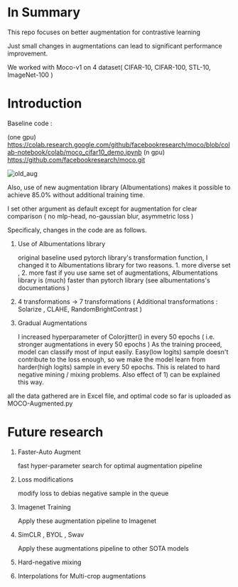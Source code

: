 # In Summary

This repo focuses on better augmentation for contrastive learning

Just small changes in augmentations can lead to significant performance improvement.

We worked with Moco-v1 on 4 dataset( CIFAR-10, CIFAR-100, STL-10, ImageNet-100 )


# Introduction

Baseline code : 

(one gpu) https://colab.research.google.com/github/facebookresearch/moco/blob/colab-notebook/colab/moco_cifar10_demo.ipynb 
(n gpu) https://github.com/facebookresearch/moco.git

![old_aug](https://user-images.githubusercontent.com/77424795/118074702-71077c80-b3e9-11eb-8a37-6d54a4792a10.PNG)

Also, use of new augmentation library (Albumentations) makes it possible to achieve 85.0% without additional training time.



I set other argument as default except for augmentation for clear comparison ( no mlp-head, no-gaussian blur, asymmetric loss )



Specificaly, changes in the code are as follows.




1) Use of Albumentations library
  
  
  
    original baseline used pytorch library's transformation function, I changed it to Albumentations library for two reasons. 1. more diverse set , 2. more fast
    if you use same set of augmentations, Albumentations library is (much) faster than pytorch library (see albumentations's documentations ) 
  
  
  
2) 4 transformations -> 7 transformations ( Additional transformations : Solarize , CLAHE, RandomBrightContrast )

 
3) Gradual Augmentations
   
   
    I increased hyperparameter of Colorjitter() in every 50 epochs ( i.e. stronger augmentations in every 50 epochs )
    As the training proceed, model can classify most of input easily. Easy(low logits) sample doesn't contribute to the loss enough, so we make the model learn from 
    harder(high logits) sample in every 50 epochs. This is related to hard negative mining / mixing problems. Also effect of 1) can be explained this way. 
   


all the data gathered are in Excel file, and optimal code so far is uploaded as MOCO-Augmented.py

# Future research

1) Faster-Auto Augment
   
   fast hyper-parameter search for optimal augmentation pipeline
   
 2) Loss modifications
   
    modify loss to debias negative sample in the queue
   
 3) Imagenet Training
 
    Apply these augmentation pipeline to Imagenet
   
 4) SimCLR , BYOL , Swav
 
    Apply these augmentations pipeline to other SOTA models
   
 5) Hard-negative mixing
 
 6) Interpolations for Multi-crop augmentations
 
 
 
   
